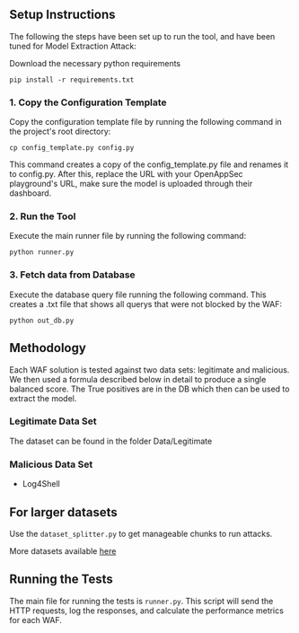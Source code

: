 
## Setup Instructions
The following the steps have been set up to run the tool, and have been tuned for Model Extraction Attack:

Download the necessary python requirements
```shell
pip install -r requirements.txt
```

### 1. Copy the Configuration Template
Copy the configuration template file by running the following command in the project's root directory:

```shell
cp config_template.py config.py
```
This command creates a copy of the config_template.py file and renames it to config.py. After this, replace the URL with your OpenAppSec playground's URL, make sure the model is uploaded through their dashboard.

### 2. Run the Tool
Execute the main runner file by running the following command:

   ```shell
   python runner.py 
   ```

### 3. Fetch data from Database
Execute the database query file running the following command. This creates a .txt file that shows all querys that were not blocked by the WAF:

   ```shell
   python out_db.py 
   ```


## Methodology

Each WAF solution is tested against two data sets: legitimate and malicious. We then used a formula described below in detail to produce a single balanced score. The True positives are in the DB which then can be used to extract the model.

### Legitimate Data Set

The dataset can be found in the folder Data/Legitimate

### Malicious Data Set

- Log4Shell

## For larger datasets
Use the `dataset_splitter.py` to get manageable chunks to run attacks.

More datasets available [here](https://github.com/openappsec/mgm-web-attack-payloads)

## Running the Tests
The main file for running the tests is `runner.py`. This script will send the HTTP requests, log the responses, and calculate the performance metrics for each WAF.


